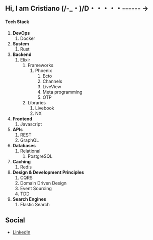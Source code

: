 ## Hi, I am Cristiano (/-_・)/D・・・・・------ →

#### Tech Stack

1. **DevOps**
    1. Docker
2. **System**
    1. Rust
3. **Backend**
    1. Elixir
        1. Frameworks
            1. Phoenix
                1. Ecto
                2. Channels
                3. LiveView
                4. Meta programming
                5. OTP
        2. Libraries
            1. Livebook
            2. NX
4. **Frontend**
    1. Javascript
5. **APIs**
    1. REST
    2. GraphQL
6. **Databases**
    1. Relational
        1. PostgreSQL
7. **Caching**
    1. Redis
8. **Design & Development Principles**
    1. CQRS
    2. Domain Driven Design
    3. Event Sourcing
    4. TDD
9. **Search Engines**
    1. Elastic Search

## Social

- [LinkedIn](https://www.linkedin.com/in/ccarvalho-dev/)


